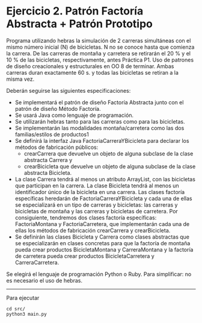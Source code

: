 # Ejercicio 2. Patrón Factoría Abstracta + Patrón Prototipo


Programa utilizando hebras la simulación de 2 carreras simultáneas con el mismo número
inicial (N) de bicicletas. N no se conoce hasta que comienza la carrera. De las carreras de
montaña y carretera se retirarán el 20 % y el 10 % de las bicicletas, respectivamente, antes
Práctica P1. Uso de patrones de diseño creacionales y estructurales en OO 8
de terminar. Ambas carreras duran exactamente 60 s. y todas las bicicletas se retiran a la
misma vez.

Deberán seguirse las siguientes especificaciones:
- Se implementará el patrón de diseño Factoría Abstracta junto con el patrón de diseño
Método Factoría.
- Se usará Java como lenguaje de programación.
- Se utilizarán hebras tanto para las carreras como para las bicicletas.
- Se implementarán las modalidades montaña/carretera como las dos familias/estilos de
productos1
- Se definirá la interfaz Java FactoriaCarreraYBicicleta para declarar los métodos de fabricación públicos:
    - crearCarrera que devuelve un objeto de alguna subclase de la clase abstracta Carrera y 
    - crearBicicleta que devuelve un objeto de alguna subclase de la clase abstracta Bicicleta.
- La clase Carrera tendrá al menos un atributo ArrayList<Bicicleta>, con las bicicletas
que participan en la carrera. La clase Bicicleta tendrá al menos un identificador único
de la bicicleta en una carrera. Las clases factoría específicas heredarán de FactoriaCarreraYBicicleta y cada una de ellas se especializará en un tipo de carreras y
bicicletas: las carreras y bicicletas de montaña y las carreras y bicicletas de carretera. Por consiguiente, tendremos dos clases factoría específicas: FactoriaMontana y
FactoriaCarretera, que implementarán cada una de ellas los métodos de fabricación
crearCarrera y crearBicicleta.
- Se definirán las clases Bicicleta y Carrera como clases abstractas que se especializarán en clases concretas para que la factoría de montaña pueda crear productos
BicicletaMontana y CarreraMontana y la factoría de carretera pueda crear productos
BicicletaCarretera y CarreraCarretera.

Se elegirá el lenguaje de programación Python o Ruby. Para simplificar: no es necesario
el uso de hebras.

---

Para ejecutar

```
cd src/
python3 main.py
```